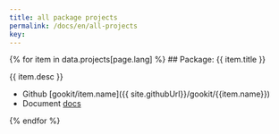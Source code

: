```yaml
---
title: all package projects
permalink: /docs/en/all-projects
key:
---
```


<div class="layout--articles">
{% for item in data.projects[page.lang] %}
## Package: {{ item.title }} 

{{ item.desc }} 

- Github [gookit/item.name]({{ site.githubUrl}}/gookit/{{item.name}})  
- Document [docs]({{item.url}}) 

{% endfor %}
</div>